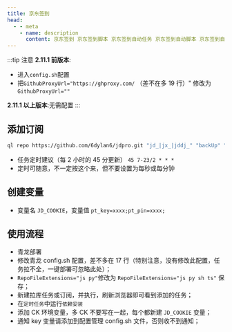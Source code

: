 ```yaml
---
title: 京东签到
head:
  - - meta
    - name: description
      content: 京东签到 京东签到脚本 京东签到自动任务 京东签到自动脚本 京东签到自动执行
---
```


:::tip 注意
**2.11.1 前版本**:

- 进入`config.sh`配置
- 把`GithubProxyUrl="https://ghproxy.com/` （差不在多 19 行）" 修改为`GithubProxyUrl=""`

**2.11.1 以上版本**:无需配置
:::

## 添加订阅

```sh
ql repo https://github.com/6dylan6/jdpro.git "jd_|jx_|jddj_" "backUp" "^jd[^_]|USER|JD|function|sendNotify"
```

- 任务定时建议（每 2 小时的 45 分更新） `45 7-23/2 * * *`
- 定时可随意，不一定按这个来，但不要设置为每秒或每分钟

## 创建变量

- 变量名 `JD_COOKIE`，变量值 `pt_key=xxxx;pt_pin=xxxx;`

## 使用流程

- 青龙部署
- 修改青龙 config.sh 配置，差不多在 17 行（特别注意，没有修改此配置，任务拉不全，一键部署可忽略此处）；
- `RepoFileExtensions="js py"`修改为 `RepoFileExtensions="js py sh ts"` 保存；
- 新建拉库任务或订阅，并执行，刷新浏览器即可看到添加的任务；
- 在`定时任务`中运行`依赖安装`
- 添加 CK 环境变量，多 CK 不要写在一起，每个都新建 `JD_COOKIE` 变量；
- 通知 key 变量请添加到配置管理 config.sh 文件，否则收不到通知；

